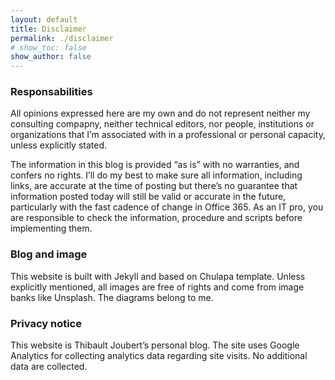 ```yaml
---
layout: default
title: Disclaimer
permalink: ./disclaimer
# show_toc: false
show_author: false
---
```


### Responsabilities
All opinions expressed here are my own and do not represent neither my consulting compapny, neither technical editors, nor people, institutions or organizations that I’m associated with in a professional or personal capacity, unless explicitly stated.

The information in this blog is provided “as is” with no warranties, and confers no rights. I’ll do my best to make sure all information, including links, are accurate at the time of posting but there’s no guarantee that information posted today will still be valid or accurate in the future, particularly with the fast cadence of change in Office 365. 
As an IT pro, you are responsible to check the information, procedure and scripts before implementing them. 


### Blog and image

This website is built with Jekyll and based on Chulapa template. 
Unless explicitly mentioned, all images are free of rights and come from image banks like Unsplash. 
The diagrams belong to me.

### Privacy notice

This website is Thibault Joubert’s personal blog. 
The site uses Google Analytics for collecting analytics data regarding site visits. No additional data are collected. 
